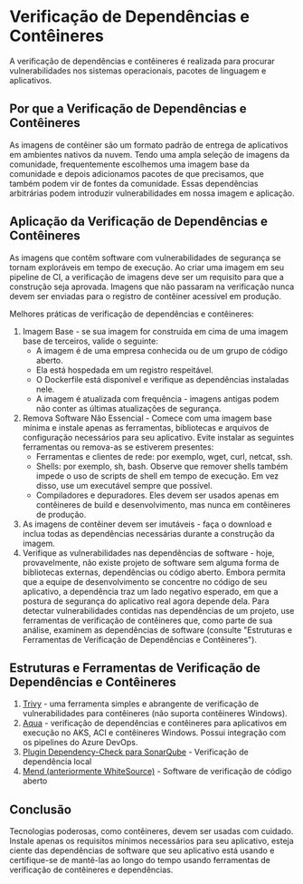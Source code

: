 # Verificação de Dependências e Contêineres

A verificação de dependências e contêineres é realizada para procurar vulnerabilidades nos sistemas operacionais, pacotes de linguagem e aplicativos.

## Por que a Verificação de Dependências e Contêineres

As imagens de contêiner são um formato padrão de entrega de aplicativos em ambientes nativos da nuvem. Tendo uma ampla seleção de imagens da comunidade, frequentemente escolhemos uma imagem base da comunidade e depois adicionamos pacotes de que precisamos, que também podem vir de fontes da comunidade. Essas dependências arbitrárias podem introduzir vulnerabilidades em nossa imagem e aplicação.

## Aplicação da Verificação de Dependências e Contêineres

As imagens que contêm software com vulnerabilidades de segurança se tornam exploráveis em tempo de execução. Ao criar uma imagem em seu pipeline de CI, a verificação de imagens deve ser um requisito para que a construção seja aprovada. Imagens que não passaram na verificação nunca devem ser enviadas para o registro de contêiner acessível em produção.

Melhores práticas de verificação de dependências e contêineres:

1. Imagem Base - se sua imagem for construída em cima de uma imagem base de terceiros, valide o seguinte:
   - A imagem é de uma empresa conhecida ou de um grupo de código aberto.
   - Ela está hospedada em um registro respeitável.
   - O Dockerfile está disponível e verifique as dependências instaladas nele.
   - A imagem é atualizada com frequência - imagens antigas podem não conter as últimas atualizações de segurança.
1. Remova Software Não Essencial - Comece com uma imagem base mínima e instale apenas as ferramentas, bibliotecas e arquivos de configuração necessários para seu aplicativo. Evite instalar as seguintes ferramentas ou remova-as se estiverem presentes:
   - Ferramentas e clientes de rede: por exemplo, wget, curl, netcat, ssh.
   - Shells: por exemplo, sh, bash. Observe que remover shells também impede o uso de scripts de shell em tempo de execução. Em vez disso, use um executável sempre que possível.
   - Compiladores e depuradores. Eles devem ser usados apenas em contêineres de build e desenvolvimento, mas nunca em contêineres de produção.
1. As imagens de contêiner devem ser imutáveis - faça o download e inclua todas as dependências necessárias durante a construção da imagem.
1. Verifique as vulnerabilidades nas dependências de software - hoje, provavelmente, não existe projeto de software sem alguma forma de bibliotecas externas, dependências ou código aberto. Embora permita que a equipe de desenvolvimento se concentre no código de seu aplicativo, a dependência traz um lado negativo esperado, em que a postura de segurança do aplicativo real agora depende dela. Para detectar vulnerabilidades contidas nas dependências de um projeto, use ferramentas de verificação de contêineres que, como parte de sua análise, examinem as dependências de software (consulte "Estruturas e Ferramentas de Verificação de Dependências e Contêineres").

## Estruturas e Ferramentas de Verificação de Dependências e Contêineres

1. [Trivy](https://github.com/aquasecurity/trivy) - uma ferramenta simples e abrangente de verificação de vulnerabilidades para contêineres (não suporta contêineres Windows).
1. [Aqua](https://www.aquasec.com/solutions/azure-container-security/) - verificação de dependências e contêineres para aplicativos em execução no AKS, ACI e contêineres Windows. Possui integração com os pipelines do Azure DevOps.
1. [Plugin Dependency-Check para SonarQube](https://github.com/dependency-check/dependency-check-sonar-plugin) - Verificação de dependência local
1. [Mend (anteriormente WhiteSource)](https://www.mend.io/) - Software de verificação de código aberto

## Conclusão

Tecnologias poderosas, como contêineres, devem ser usadas com cuidado. Instale apenas os requisitos mínimos necessários para seu aplicativo, esteja ciente das dependências de software que seu aplicativo está usando e certifique-se de mantê-las ao longo do tempo usando ferramentas de verificação de contêineres e dependências.
